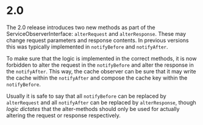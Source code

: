 # 2.0

The 2.0 release introduces two new methods as part of the ServiceObserverInterface: `alterRequest` and `alterResponse`. These may change request parameters and response contents. 
In previous versions this was typically implemented in `notifyBefore` and `notifyAfter`. 
 
To make sure that the logic is implemented in the correct methods, it is now forbidden to alter the request in the `notifyBefore` and alter the response in the `notifyAfter`. This way, the cache observer can be sure that it may write the cache within the `notifyAfter` and compose the cache key within the `notifyBefore`.

Usually it is safe to say that all `notifyBefore` can be replaced by `alterRequest` and all `notifyAfter` can be replaced by `alterResponse`, though _logic dictates_ that the alter-methods should only be used for actually altering the request or response respectively.
